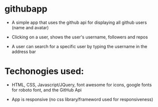 # githubapp

- A simple app that uses the github api for displaying all github users (name and avatar)

- Clicking on a user, shows the user's username, followers and repos

- A user can search for a specific user by typing the username in the address bar

# Techonogies used:

- HTML, CSS, Javascript/JQuery, font awesome for icons, google fonts for roboto font, and the GitHub Api

- App is responsive (no css library/frameword used for responsiveness)
